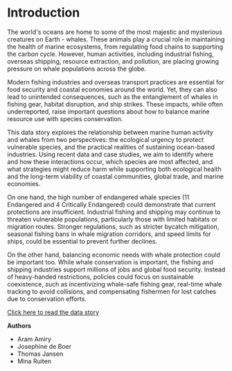 # Introduction

The world's oceans are home to some of the most majestic and mysterious creatures on Earth - whales. These animals play a crucial role in maintaining the health of marine ecosystems, from regulating food chains to supporting the carbon cycle. However, human activities, including industrial fishing, overseas shipping, resource extraction, and pollution, are placing growing pressure on whale populations across the globe.

Modern fishing industries and overseas transport practices are essential for food security and coastal economies around the world. Yet, they can also lead to unintended consequences, such as the entanglement of whales in fishing gear, habitat disruption, and ship strikes. These impacts, while often underreported, raise important questions about how to balance marine resource use with species conservation.

This data story explores the relationship between marine human activity and whales from two perspectives: the ecological urgency to protect vulnerable species, and the practical realities of sustaining ocean-based industries. Using recent data and case studies, we aim to identify where and how these interactions occur, which species are most affected, and what strategies might reduce harm while supporting both ecological health and the long-term viability of coastal communities, global trade, and marine economies.

On one hand, the high number of endangered whale species (11 Endangered and 4 Critically Endangered) could demonstrate that current protections are insufficient. Industrial fishing and shipping may continue to threaten vulnerable populations, particularly those with limited habitats or migration routes. Stronger regulations, such as stricter bycatch mitigation, seasonal fishing bans in whale migration corridors, and speed limits for ships, could be essential to prevent further declines. 

On the other hand, balancing economic needs with whale protection could be important too. While whale conservation is important, the fishing and shipping industries support millions of jobs and global food security. Instead of heavy-handed restrictions, policies could focus on sustainable coexistence, such as incentivizing whale-safe fishing gear, real-time whale tracking to avoid collisions, and compensating fishermen for lost catches due to conservation efforts. 


[Click here to read the data story](../notebooks/story.ipynb)

**Authors**

- Aram Amiry
- Josephine de Boer
- Thomas Jansen
- Mina Ruiten
